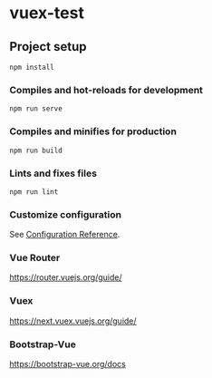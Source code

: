 # vuex-test

## Project setup

```
npm install
```

### Compiles and hot-reloads for development

```
npm run serve
```

### Compiles and minifies for production

```
npm run build
```

### Lints and fixes files

```
npm run lint
```

### Customize configuration

See [Configuration Reference](https://cli.vuejs.org/config/).

### Vue Router

https://router.vuejs.org/guide/

### Vuex

https://next.vuex.vuejs.org/guide/

### Bootstrap-Vue

https://bootstrap-vue.org/docs
